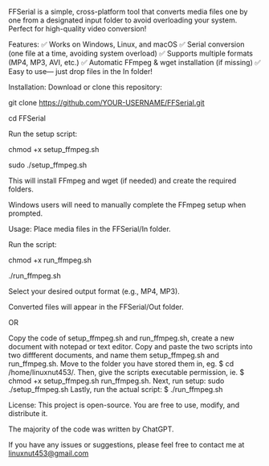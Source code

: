 FFSerial is a simple, cross-platform tool that converts media files one by one from a designated input folder to avoid overloading your system. Perfect for high-quality video conversion!

Features:
✅ Works on Windows, Linux, and macOS
✅ Serial conversion (one file at a time, avoiding system overload)
✅ Supports multiple formats (MP4, MP3, AVI, etc.)
✅ Automatic FFmpeg & wget installation (if missing)
✅ Easy to use— just drop files in the In folder!

Installation:
Download or clone this repository:

git clone https://github.com/YOUR-USERNAME/FFSerial.git

cd FFSerial

Run the setup script:

chmod +x setup_ffmpeg.sh

sudo ./setup_ffmpeg.sh

This will install FFmpeg and wget (if needed) and create the required folders.

Windows users will need to manually complete the FFmpeg setup when prompted.

Usage:
Place media files in the FFSerial/In folder.

Run the script:

chmod +x run_ffmpeg.sh

./run_ffmpeg.sh

Select your desired output format (e.g., MP4, MP3).

Converted files will appear in the FFSerial/Out folder.

OR

Copy the code of setup_ffmpeg.sh and run_ffmpeg.sh, create a new document with notepad or text editor. Copy and paste the two scripts into two diffferent documents, and name them setup_ffmpeg.sh and run_ffmpeg.sh. Move to the folder you have stored them in, eg. $ cd /home/linuxnut453/. Then, give the scripts executable permission, ie. $ chmod +x setup_ffmpeg.sh run_ffmpeg.sh. Next, run setup: sudo ./setup_ffmpeg.sh  Lastly, run the actual script: $ ./run_ffmpeg.sh

License:
This project is open-source. You are free to use, modify, and distribute it.

The majority of the code was written by ChatGPT.

If you have any issues or suggestions, please feel free to contact me at linuxnut453@gmail.com
